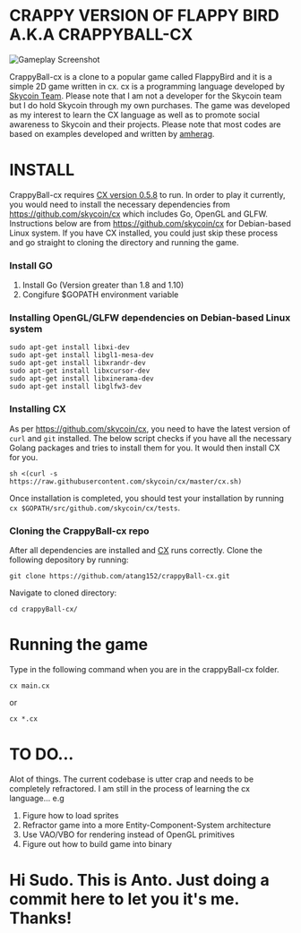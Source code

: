 # CRAPPY VERSION OF FLAPPY BIRD A.K.A CRAPPYBALL-CX

![Gameplay Screenshot](https://github.com/atang152/crappyBall-cx/blob/master/Screenshot/CrappyBall.gif?raw=true)

CrappyBall-cx is a clone to a popular game called FlappyBird and it is a simple 2D game written in cx. cx is a programming language developed by [Skycoin Team](https://www.skycoin.net/ "Skycoin"). Please note that I am not a developer for the Skycoin team but I do hold Skycoin through my own purchases. The game was developed as my interest to learn the CX language as well as to promote social awareness to Skycoin and their projects. Please note that most codes are based on examples developed and written by [amherag](https://github.com/amherag).

# INSTALL
CrappyBall-cx requires [CX version 0.5.8](https://github.com/skycoin/cx) to run. In order to play it currently, you would need to install the necessary dependencies from https://github.com/skycoin/cx which includes Go, OpenGL and GLFW. Instructions below are from https://github.com/skycoin/cx for Debian-based Linux system. If you have CX installed, you could just skip these process and go straight to cloning the directory and running the game.

### Install GO
1. Install Go (Version greater than 1.8 and 1.10)
2. Congifure $GOPATH environment variable

### Installing OpenGL/GLFW dependencies on Debian-based Linux system
```
sudo apt-get install libxi-dev
sudo apt-get install libgl1-mesa-dev
sudo apt-get install libxrandr-dev
sudo apt-get install libxcursor-dev
sudo apt-get install libxinerama-dev
sudo apt-get install libglfw3-dev
```
### Installing CX
As per https://github.com/skycoin/cx, you need to have the latest version of `curl` and `git` installed. The below script checks if you have all the necessary Golang packages and tries to install them for you. It would then install CX for you.
```
sh <(curl -s https://raw.githubusercontent.com/skycoin/cx/master/cx.sh)
```

Once installation is completed, you should test your installation by running `cx $GOPATH/src/github.com/skycoin/cx/tests`.

### Cloning the CrappyBall-cx repo
After all dependencies are installed and [CX](https://github.com/skycoin/cx) runs correctly. Clone the following depository by running:

```git clone https://github.com/atang152/crappyBall-cx.git```

Navigate to cloned directory:

```cd crappyBall-cx/```

# Running the game
Type in the following command when you are in the crappyBall-cx folder.

```cx main.cx```

or

```cx *.cx```

# TO DO...
Alot of things. The current codebase is utter crap and needs to be completely refractored. I am still in the process of learning the cx language... e.g

1. Figure how to load sprites
2. Refractor game into a more Entity-Component-System architecture
3. Use VAO/VBO for rendering instead of OpenGL primitives
4. Figure out how to build game into binary

# Hi Sudo. This is Anto. Just doing a commit here to let you it's me. Thanks!


